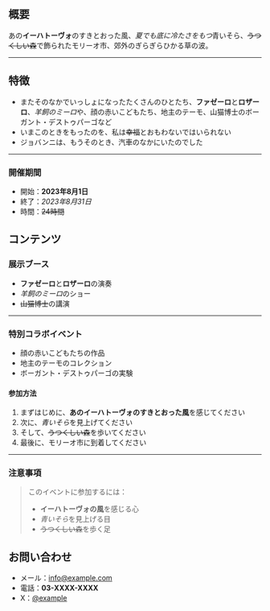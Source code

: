 ## 概要

あの**イーハトーヴォ**のすきとおった風、*夏でも底に冷たさをもつ*青いそら、~~うつくしい森~~で飾られたモリーオ市、郊外のぎらぎらひかる草の波。

---

## 特徴

- またそのなかでいっしょになったたくさんのひとたち、**ファゼーロ**と**ロザーロ**、*羊飼のミーロ*や、顔の赤いこどもたち、地主のテーモ、山猫博士のボーガント・デストゥパーゴなど
- いまこのときをもったのを、私は~~幸福~~とおもわないではいられない
- ジョバンニは、もうそのとき、汽車のなかにいたのでした

---

### 開催期間

- 開始：**2023年8月1日**
- 終了：*2023年8月31日*
- 時間：~~24時間~~

## コンテンツ

### 展示ブース

- **ファゼーロ**と**ロザーロ**の演奏
- *羊飼のミーロ*のショー
- ~~山猫博士~~の講演

---

### 特別コラボイベント

- 顔の赤いこどもたちの作品
- 地主のテーモのコレクション
- ボーガント・デストゥパーゴの実験

#### 参加方法

1. まずはじめに、**あのイーハトーヴォのすきとおった風**を感じてください
2. 次に、*青いそら*を見上げてください
3. そして、~~うつくしい森~~を歩いてください
4. 最後に、モリーオ市に到着してください

---

### 注意事項

> このイベントに参加するには：
>
> - **イーハトーヴォの風**を感じる心
> - *青いそら*を見上げる目
> - ~~うつくしい森~~を歩く足

## お問い合わせ

- メール：<info@example.com>
- 電話：**03-XXXX-XXXX**
- X：[@example](https://www.google.co.jp)
